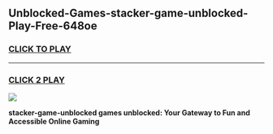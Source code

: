 
## Unblocked-Games-stacker-game-unblocked-Play-Free-648oe
<h3>
<a href="https://premium76.site?title=stacker-game-unblocked&ref=09A">CLICK TO PLAY</a></h3>
<hr>

<h3>
<a href="https://premium76.site?title=stacker-game-unblocked&ref=09A">CLICK 2 PLAY</a>
  
</h3>

<a href="https://premium76.site?title=stacker-game-unblocked&ref=09A"><img src="https://clearcache.store/games.png"></a>


**stacker-game-unblocked games unblocked: Your Gateway to Fun and Accessible Online Gaming**
